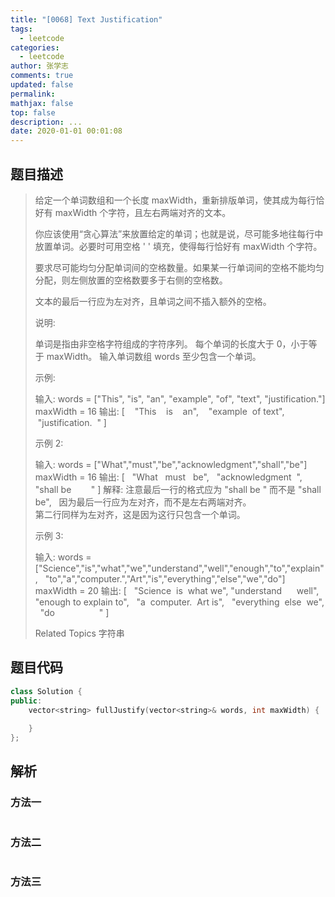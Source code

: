 ```yaml
---
title: "[0068] Text Justification"
tags:
  - leetcode
categories:
  - leetcode
author: 张学志
comments: true
updated: false
permalink:
mathjax: false
top: false
description: ...
date: 2020-01-01 00:01:08
---
```


## 题目描述

> 给定一个单词数组和一个长度 maxWidth，重新排版单词，使其成为每行恰好有 maxWidth 个字符，且左右两端对齐的文本。 
> 
> 你应该使用“贪心算法”来放置给定的单词；也就是说，尽可能多地往每行中放置单词。必要时可用空格 ' ' 填充，使得每行恰好有 maxWidth 个字符。 
> 
> 要求尽可能均匀分配单词间的空格数量。如果某一行单词间的空格不能均匀分配，则左侧放置的空格数要多于右侧的空格数。 
> 
> 文本的最后一行应为左对齐，且单词之间不插入额外的空格。 
> 
> 说明: 
> 
> 
> 单词是指由非空格字符组成的字符序列。 
> 每个单词的长度大于 0，小于等于 maxWidth。 
> 输入单词数组 words 至少包含一个单词。 
> 
> 
> 示例: 
> 
> 输入:
> words = ["This", "is", "an", "example", "of", "text", "justification."]
> maxWidth = 16
> 输出:
> [
>    "This    is    an",
>    "example  of text",
>    "justification.  "
> ]
> 
> 
> 示例 2: 
> 
> 输入:
> words = ["What","must","be","acknowledgment","shall","be"]
> maxWidth = 16
> 输出:
> [
>   "What   must   be",
>   "acknowledgment  ",
>   "shall be        "
> ]
> 解释: 注意最后一行的格式应为 "shall be    " 而不是 "shall     be",
>      因为最后一行应为左对齐，而不是左右两端对齐。       
> 第二行同样为左对齐，这是因为这行只包含一个单词。
> 
> 
> 示例 3: 
> 
> 输入:
> words = ["Science","is","what","we","understand","well","enough","to","explain",
>          "to","a","computer.","Art","is","everything","else","we","do"]
> maxWidth = 20
> 输出:
> [
>   "Science  is  what we",
> "understand      well",
>   "enough to explain to",
>   "a  computer.  Art is",
>   "everything  else  we",
>   "do                  "
> ]
> 
> Related Topics 字符串

## 题目代码

```cpp
class Solution {
public:
    vector<string> fullJustify(vector<string>& words, int maxWidth) {
        
    }
};
```

## 解析

### 方法一

```cpp

```

### 方法二

```cpp

```

### 方法三

```cpp

```

